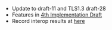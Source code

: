 - Update to draft-11 and TLS1.3 draft-28
- Features in [4th Implementation Draft](https://github.com/quicwg/base-drafts/wiki/4th-Implementation-Draft)
- Record interop results at [here](https://docs.google.com/spreadsheets/d/1D0tW89vOoaScs3IY9RGC0UesWGAwE6xyLk0l4JtvTVg/edit?usp=sharing)